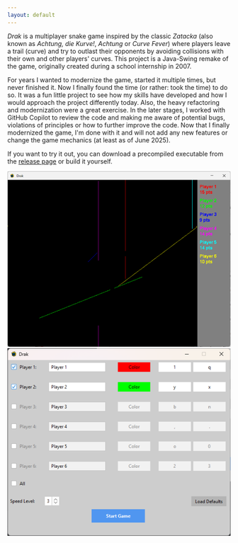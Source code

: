 ```yaml
---
layout: default
---
```


_Drak_ is a multiplayer snake game inspired by the classic _Zatacka_ (also known as _Achtung, die Kurve!_,
_Achtung_ or _Curve Fever_) where players leave a trail (curve) and try to outlast their opponents by avoiding
collisions with their own and other players' curves.
This project is a Java-Swing remake of the game, originally created during a school internship in 2007.

For years I wanted to modernize the game, started it multiple times, but never finished it. Now I finally found the
time (or rather: took the time) to do so. It was a fun little project to see how my skills have developed and how I
would approach the project differently today. Also, the heavy refactoring and modernization were a great exercise. In
the later stages, I worked with GitHub Copilot to review the code and making me aware of potential bugs, violations of
principles or how to further improve the code.
Now that I finally modernized the game, I'm done with it and will not add any new features or change the game
mechanics (at least as of June 2025).

If you want to try it out, you can download a precompiled executable from the [release page](https://github.com/drachenpapa/drak/releases/) or build it yourself.

<div class="screenshot-gallery">
  <img src="assets/screenshots/gameplay.png" alt="Gameplay Screenshot" class="screenshot-thumb" onclick="openLightbox('assets/screenshots/gameplay.png')" />
  <img src="assets/screenshots/settings.png" alt="Settings Screenshot" class="screenshot-thumb" onclick="openLightbox('assets/screenshots/settings.png')" />
</div>

<div id="lightbox-overlay" style="display:none;" onclick="closeLightbox(event)">
  <span id="lightbox-close" onclick="closeLightbox(event)">&times;</span>
  <img id="lightbox-img" src="" alt="Screenshot" />
</div>
